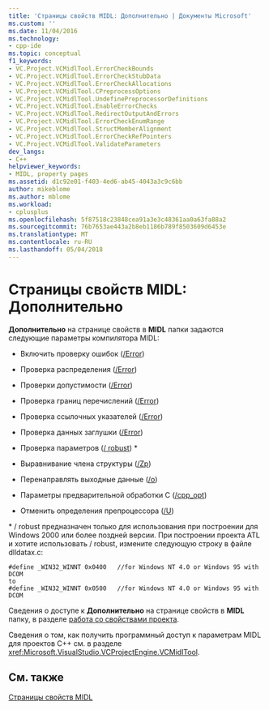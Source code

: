 ```yaml
---
title: 'Страницы свойств MIDL: Дополнительно | Документы Microsoft'
ms.custom: ''
ms.date: 11/04/2016
ms.technology:
- cpp-ide
ms.topic: conceptual
f1_keywords:
- VC.Project.VCMidlTool.ErrorCheckBounds
- VC.Project.VCMidlTool.ErrorCheckStubData
- VC.Project.VCMidlTool.ErrorCheckAllocations
- VC.Project.VCMidlTool.CPreprocessOptions
- VC.Project.VCMidlTool.UndefinePreprocessorDefinitions
- VC.Project.VCMidlTool.EnableErrorChecks
- VC.Project.VCMidlTool.RedirectOutputAndErrors
- VC.Project.VCMidlTool.ErrorCheckEnumRange
- VC.Project.VCMidlTool.StructMemberAlignment
- VC.Project.VCMidlTool.ErrorCheckRefPointers
- VC.Project.VCMidlTool.ValidateParameters
dev_langs:
- C++
helpviewer_keywords:
- MIDL, property pages
ms.assetid: d1c92e01-f403-4ed6-ab45-4043a3c9c6bb
author: mikeblome
ms.author: mblome
ms.workload:
- cplusplus
ms.openlocfilehash: 5f87518c23848cea91a3e3c48361aa0a63fa88a2
ms.sourcegitcommit: 76b7653ae443a2b8eb1186b789f8503609d6453e
ms.translationtype: MT
ms.contentlocale: ru-RU
ms.lasthandoff: 05/04/2018
---
```

# <a name="midl-property-pages-advanced"></a>Страницы свойств MIDL: Дополнительно
**Дополнительно** на странице свойств в **MIDL** папки задаются следующие параметры компилятора MIDL:  
  
-   Включить проверку ошибок ([/Error](http://msdn.microsoft.com/library/windows/desktop/aa367324))  
  
-   Проверка распределения ([/Error](http://msdn.microsoft.com/library/windows/desktop/aa367324))  
  
-   Проверки допустимости ([/Error](http://msdn.microsoft.com/library/windows/desktop/aa367324))  
  
-   Проверка границ перечислений ([/Error](http://msdn.microsoft.com/library/windows/desktop/aa367324))  
  
-   Проверка ссылочных указателей ([/Error](http://msdn.microsoft.com/library/windows/desktop/aa367324))  
  
-   Проверка данных заглушки ([/Error](http://msdn.microsoft.com/library/windows/desktop/aa367324))  
  
-   Проверка параметров ([/ robust](http://msdn.microsoft.com/library/windows/desktop/aa367363)) *  
  
-   Выравнивание члена структуры ([/Zp](http://msdn.microsoft.com/library/windows/desktop/aa367388))  
  
-   Перенаправлять выходные данные ([/o](http://msdn.microsoft.com/library/windows/desktop/aa367351))  
  
-   Параметры предварительной обработки C ([/cpp_opt](http://msdn.microsoft.com/library/windows/desktop/aa367318))  
  
-   Отменить определения препроцессора ([/U](http://msdn.microsoft.com/library/windows/desktop/aa367373))  
  
 \* / robust предназначен только для использования при построении для Windows 2000 или более поздней версии. При построении проекта ATL и хотите использовать / robust, измените следующую строку в файле dlldatax.c:  
  
```  
#define _WIN32_WINNT 0x0400   //for Windows NT 4.0 or Windows 95 with DCOM  
to   
#define _WIN32_WINNT 0x0500   //for Windows NT 4.0 or Windows 95 with DCOM  
```  
  
 Сведения о доступе к **Дополнительно** на странице свойств в **MIDL** папку, в разделе [работа со свойствами проекта](../ide/working-with-project-properties.md).  
  
 Сведения о том, как получить программный доступ к параметрам MIDL для проектов C++ см. в разделе <xref:Microsoft.VisualStudio.VCProjectEngine.VCMidlTool>.  
  
## <a name="see-also"></a>См. также  
 [Страницы свойств MIDL](../ide/midl-property-pages.md)